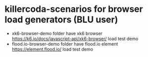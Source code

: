 # killercoda-scenarios for browser load generators (BLU user)

- xk6-browser-demo folder have xk6 browser <https://k6.io/docs/javascript-api/xk6-browser/> load test demo
- flood.io-browser-demo folder have flood.io element <https://element.flood.io/> load test demo
